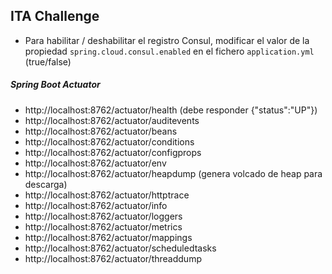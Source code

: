 
## ITA Challenge

* Para habilitar / deshabilitar el registro Consul, modificar el valor de la propiedad `spring.cloud.consul.enabled` en el fichero `application.yml` (true/false)


##### Spring Boot Actuator

- http://localhost:8762/actuator/health (debe responder {"status":"UP"})
- http://localhost:8762/actuator/auditevents
- http://localhost:8762/actuator/beans
- http://localhost:8762/actuator/conditions
- http://localhost:8762/actuator/configprops
- http://localhost:8762/actuator/env
- http://localhost:8762/actuator/heapdump (genera volcado de heap para descarga)
- http://localhost:8762/actuator/httptrace
- http://localhost:8762/actuator/info
- http://localhost:8762/actuator/loggers
- http://localhost:8762/actuator/metrics
- http://localhost:8762/actuator/mappings
- http://localhost:8762/actuator/scheduledtasks
- http://localhost:8762/actuator/threaddump